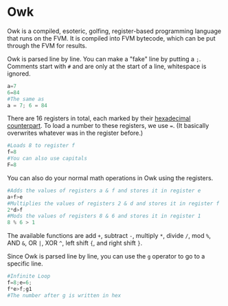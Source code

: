 # Owk
Owk is a compiled, esoteric, golfing, register-based programming language that runs on the FVM. It is compiled into FVM bytecode, which can be put through the FVM for results.

Owk is parsed line by line. You can make a "fake" line by putting a `;`. Comments start with `#` and are only at the start of a line, whitespace is ignored.

```python
a=7
6=84
#The same as
a = 7; 6 = 84
```

There are 16 registers in total, each marked by their [hexadecimal counterpart](https://en.m.wikipedia.org/wiki/Hexadecimal#Using_0.E2.80.939_and_A.E2.80.93F). To load a number to these registers, we use `=`. (It basically overwrites whatever was in the register before.)

```python
#Loads 8 to register f
f=8
#You can also use capitals
F=8
```

You can also do your normal math operations in Owk using the registers.

```python
#Adds the values of registers a & f and stores it in register e
a+f>e
#Multiplies the values of registers 2 & d and stores it in register f
2*d>f
#Mods the values of registers 8 & 6 and stores it in register 1
8 % 6 > 1
```

The available functions are add `+`, subtract `-`, multiply `*`, divide `/`, mod `%`, AND `&`, OR `|`, XOR `^`, left shift `{`, and right shift `}`.

Since Owk is parsed line by line, you can use the `g` operator to go to a specific line.

```python
#Infinite Loop
f=8;e=6;
f*e>f;g1
#The number after g is written in hex
```
